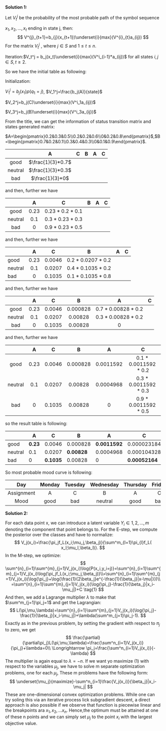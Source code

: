 **Solution 1:**

Let $V_{t}^{j}$ be the probability of the most probable path of the symbol sequence

$x_1,x_2,...,x_t$ ending in state j, then:
$$
V^{j}_{t+1}=b_{j}(x_{t+1})\underset{i}{max}(V^{i}_{t}a_{ij})
$$
For the matrix $V^j_t$ , where $j\in S$ and $1\le t\le n$.

Iteration:$V_t^j = b_j(x_t)\underset{i}{max}(V^i_{i-1}*a_{ij})$ for all states $i,j\in S,t\ge 2$.

So we have the initial table as following:

Initialization:

 $V^j_1=b_j(x_1)p(q_1=j)$, $V_1^j=\frac{b_j(A)}{state}$

$V_2^j=b_j(C)\underset{i}{max}(V^i_1a_{ij})$

$V_3^j=b_j(B)\underset{i}{max}(V^i_3a_{ij})$

From the title, we can get the information of status transition matrix and states generated matrix:

$A=\begin{pmatrix}0.2&0.3&0.5\\0.2&0.2&0.6\\0&0.2&0.8\end{pmatrix}$,$B=\begin{pmatrix}0.7&0.2&0.1\\0.3&0.4&0.3\\0&0.1&0.9\end{pmatrix}$.

|         |         A         |  C   |  B   |  A   |  C   |
| :-----: | :---------------: | :--: | :--: | :--: | :--: |
|  good   | $\frac{1}{3}*0.7$ |      |      |      |      |
| neutral | $\frac{1}{3}*0.3$ |      |      |      |      |
|   bad   |  $\frac{1}{3}*0$  |      |      |      |      |

and then, further we have

|         |  A   |       C        |  B   |  A   |  C   |
| :-----: | :--: | :------------: | :--: | :--: | :--: |
|  good   | 0.23 | $0.23*0.2*0.1$ |      |      |      |
| neutral | 0.1  | $0.3*0.23*0.3$ |      |      |      |
|   bad   |  0   | $0.9*0.23*0.5$ |      |      |      |

and then, further we have

|         |  A   |   C    |        B         |  A   |  C   |
| ------- | :--: | :----: | :--------------: | :--: | :--: |
| good    | 0.23 | 0.0046 | $0.2*0.0207*0.2$ |      |      |
| neutral | 0.1  | 0.0207 | $0.4*0.1035*0.2$ |      |      |
| bad     |  0   | 0.1035 | $0.1*0.1035*0.8$ |      |      |

and then, further we have

|         |  A   |   C    |    B     |         A         |  C   |
| :-----: | :--: | :----: | :------: | :---------------: | :--: |
|  good   | 0.23 | 0.0046 | 0.000828 | $0.7*0.00828*0.2$ |      |
| neutral | 0.1  | 0.0207 | 0.00828  | $0.3*0.00828*0.2$ |      |
|   bad   |  0   | 0.1035 | 0.00828  |         0         |      |

and then, further we have

|         |  A   |   C    |    B     |     A     |          C          |
| :-----: | :--: | :----: | :------: | :-------: | :-----------------: |
|  good   | 0.23 | 0.0046 | 0.000828 | 0.0011592 | $0.1*0.0011592*0.2$ |
| neutral | 0.1  | 0.0207 | 0.00828  | 0.0004968 | $0.3*0.0011592*0.3$ |
|   bad   |  0   | 0.1035 | 0.00828  |     0     | $0.9*0.0011592*0.5$ |

so the result table is following:

|         | A        | C          | B           | A             | C              |
| ------- | -------- | ---------- | ----------- | ------------- | -------------- |
| good    | **0.23** | 0.0046     | 0.000828    | **0.0011592** | 0.000023184    |
| neutral | 0.1      | 0.0207     | **0.00828** | 0.0004968     | 0.000104328    |
| bad     | 0        | **0.1035** | 0.00828     | 0             | **0.00052164** |

So most probable mood curve is following:

|    Day     | Monday | Tuesday | Wednesday | Thursday | Friday |
| :--------: | :----: | :-----: | :-------: | :------: | :----: |
| Assignment |   A    |    C    |     B     |    A     |   C    |
|    Mood    |  good  |   bad   |  neutral  |   good   |  bad   |





**Solution 2:**

For each data point x, we can introduce a latent variable $Y_i\in {1,2,...,m}$ denoting the component that point belongs to. For the E-step, we compute the posterior over the classes and have to normalize:
$$
V_j(x_i)=\frac{\pi_jf_L(x_i;\mu_j,\beta_j)}{\sum^m_{l=1}\pi_{l}f_L( x_l;\mu_l,\beta_l)}.
$$
In the M-step, we optimize:
$$
\sum^{n}_{i=1}\sum^{m}_{j=1}V_j(x_i)\log{P(x_i,y_i=j)}=\sum^{n}_{i=1}\sum^{m}_{j=1}V_j(x_i)\log{\pi_jf_L(x_i;\mu_j,\beta_j)}\\=\sum^{n}_{i=1}\sum^{m}_{j=1}V_j(x_i)(\log{\pi_j}+\log{\frac{1}{2\beta_j}e^{-\frac{1}{\beta_j}|x-\mu|}})\\
=\sum^{n}_{i=1}\sum^{m}_{j=1}V_j(x_i)(\log{\pi_j}-\frac{1}{\beta_j}|x_i-\mu_j|)+C
\tag{1}
$$
And then, we add a Lagrange multiplier $\lambda$ to make that $\sum^m_{j=1}\pi_j=1$ and get the Lagrangian:
$$
L(\pi,\mu,\lambda)=\sum^{n}_{i=1}\sum^{m}_{j=1}V_j(x_i)(\log{\pi_j}-\frac{1}{\beta_j}|x_i-\mu_j|)+\lambda(\sum^m_{j=1}\pi_j-1).
$$
Exactly as in the previous problem, by setting the gradient with respect to $\pi_j$ to zero, we get
$$
\frac{\partial}{\partial\pi_j}L(\pi,\mu,\lambda)=\frac{\sum^n_{i=1}V_j(x_i)}{\pi_j}+\lambda=0\\
\Longrightarrow \pi_j=\frac{\sum^n_{i=1}V_j(x_i)}{-\lambda}
$$
The multiplier is again equal to $\lambda=-n$. If we want yo maximize  (1) with respect to the variables $\mu_j$, we have to solve m separate optimization problems, one for each $\mu_j$, These m problems have the following form:
$$
\underset{\mu_j}{maximize}-\sum^n_{i=1}\frac{V_j(x_i)}{\beta_j}|x_i-\mu_j|
$$
These are one-dimensional convex optimization problems. While one can try soling this via an iterative process lick subgradient descent, a direct approach is also possible if we observe that function is piecewise linear and the breakpoints ara $x_1,x_2,...x_n$. Hence,the optimum must be attained at one of these n points and we can simply set $\mu_j$ to the point $x_i$ with the largest objective value.